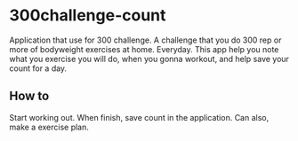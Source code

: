 # 300challenge-count

Application that use for 300 challenge.
A challenge that you do 300 rep or more of bodyweight exercises at home. Everyday.
This app help you note what you exercise you will do, when you gonna workout, and
help save your count for a day.

## How to

Start working out. When finish, save count in the application.
Can also, make a exercise plan.


